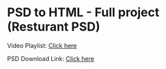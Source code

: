 # PSD to HTML - Full project (Resturant PSD)

Video Playlist: [Click here](https://www.youtube.com/playlist?list=PLG9FGQQWJ7aKi_kZmVroZo27HaSB8Oxya)

PSD Download Link: [Click here](https://www.mediafire.com/file/t6i8jy6kx2fwat5/restaurant.psd/file)
